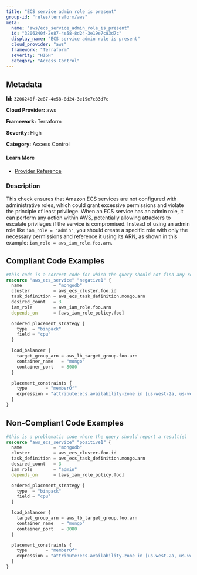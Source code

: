 ```yaml
---
title: "ECS service admin role is present"
group-id: "rules/terraform/aws"
meta:
  name: "aws/ecs_service_admin_role_is_present"
  id: "3206240f-2e87-4e58-8d24-3e19e7c83d7c"
  display_name: "ECS service admin role is present"
  cloud_provider: "aws"
  framework: "Terraform"
  severity: "HIGH"
  category: "Access Control"
---
```

## Metadata

**Id:** `3206240f-2e87-4e58-8d24-3e19e7c83d7c`

**Cloud Provider:** aws

**Framework:** Terraform

**Severity:** High

**Category:** Access Control

#### Learn More

 - [Provider Reference](https://registry.terraform.io/providers/hashicorp/aws/latest/docs/resources/ecs_service)

### Description

 This check ensures that Amazon ECS services are not configured with administrative roles, which could grant excessive permissions and violate the principle of least privilege. When an ECS service has an admin role, it can perform any action within AWS, potentially allowing attackers to escalate privileges if the service is compromised. Instead of using an admin role like `iam_role = "admin"`, you should create a specific role with only the necessary permissions and reference it using its ARN, as shown in this example: `iam_role = aws_iam_role.foo.arn`.


## Compliant Code Examples
```terraform
#this code is a correct code for which the query should not find any result
resource "aws_ecs_service" "negative1" {
  name            = "mongodb"
  cluster         = aws_ecs_cluster.foo.id
  task_definition = aws_ecs_task_definition.mongo.arn
  desired_count   = 3
  iam_role        = aws_iam_role.foo.arn
  depends_on      = [aws_iam_role_policy.foo]

  ordered_placement_strategy {
    type  = "binpack"
    field = "cpu"
  }

  load_balancer {
    target_group_arn = aws_lb_target_group.foo.arn
    container_name   = "mongo"
    container_port   = 8080
  }

  placement_constraints {
    type       = "memberOf"
    expression = "attribute:ecs.availability-zone in [us-west-2a, us-west-2b]"
  }
}
```
## Non-Compliant Code Examples
```terraform
#this is a problematic code where the query should report a result(s)
resource "aws_ecs_service" "positive1" {
  name            = "mongodb"
  cluster         = aws_ecs_cluster.foo.id
  task_definition = aws_ecs_task_definition.mongo.arn
  desired_count   = 3
  iam_role        = "admin"
  depends_on      = [aws_iam_role_policy.foo]

  ordered_placement_strategy {
    type  = "binpack"
    field = "cpu"
  }

  load_balancer {
    target_group_arn = aws_lb_target_group.foo.arn
    container_name   = "mongo"
    container_port   = 8080
  }

  placement_constraints {
    type       = "memberOf"
    expression = "attribute:ecs.availability-zone in [us-west-2a, us-west-2b]"
  }
}
```